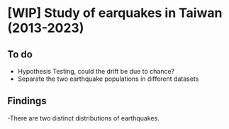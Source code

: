 # [WIP] Study of earquakes in Taiwan (2013-2023)

## To do 

- Hypothesis Testing, could the drift be due to chance?
- Separate the two earthquake populations in different datasets

## Findings

-There are two distinct distributions of earthquakes. 